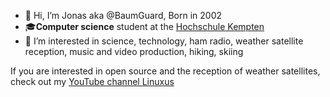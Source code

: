 - 👋 Hi, I’m Jonas aka @BaumGuard, Born in 2002
- 🎓**Computer science** student at the [Hochschule Kempten](https://www.hs-kempten.de/)
- 👀 I’m interested in science, technology, ham radio, weather satellite reception, music and video production, hiking, skiing

If you are interested in open source and the reception of weather satellites, check out my [YouTube channel Linuxus](https://www.youtube.com/channel/UCpEBA4JHYpos2MY2zVAV5Uw)
